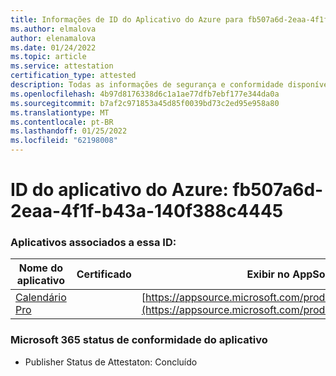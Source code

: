 ```yaml
---
title: Informações de ID do Aplicativo do Azure para fb507a6d-2eaa-4f1f-b43a-140f388c4445
ms.author: elmalova
author: elenamalova
ms.date: 01/24/2022
ms.topic: article
ms.service: attestation
certification_type: attested
description: Todas as informações de segurança e conformidade disponíveis para fb507a6d-2eaa-4f1f-b43a-140f388c4445.
ms.openlocfilehash: 4b97d8176338d6c1a1ae77dfb7ebf177e344da0a
ms.sourcegitcommit: b7af2c971853a45d85f0039bd73c2ed95e958a80
ms.translationtype: MT
ms.contentlocale: pt-BR
ms.lasthandoff: 01/25/2022
ms.locfileid: "62198008"
---
```

# <a name="azure-app-id-fb507a6d-2eaa-4f1f-b43a-140f388c4445"></a>ID do aplicativo do Azure: fb507a6d-2eaa-4f1f-b43a-140f388c4445


### <a name="apps-associated-with-this-id"></a>Aplicativos associados a essa ID:
| **Nome do aplicativo** | **Certificado** | **Exibir no AppSource** |
|--------------|---------------|-----------------------|
| [Calendário Pro](https://docs.microsoft.com/microsoft-365-app-certification/forward/WA200002152) |  | [https://appsource.microsoft.com/product/office/WA200002152](https://appsource.microsoft.com/product/office/WA200002152) |

### <a name="microsoft-365-app-compliance-status"></a>Microsoft 365 status de conformidade do aplicativo
- Publisher Status de Attestaton: Concluído
